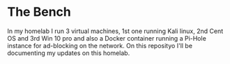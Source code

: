 # The Bench

In my homelab I run 3 virtual machines, 1st one running Kali linux, 2nd Cent OS and 3rd Win 10 pro and also a Docker container running a Pi-Hole instance for ad-blocking on the network. On this reposityo I'll be documenting my updates on this homelab.
